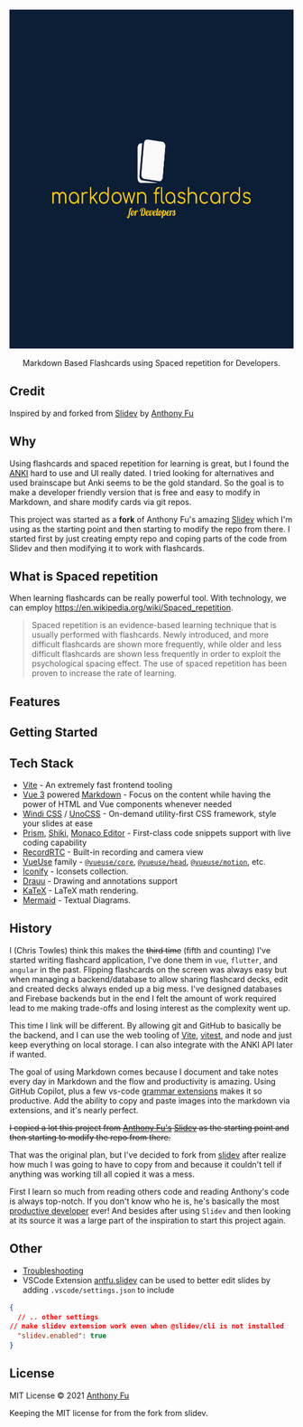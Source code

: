 <br>
<p align="center">
<a href="https://github.com/ChrisTowles/markdown-flashcards" target="_blank">
<img src="./assets/logo/logo-color.png" alt="markdown-flashcards" height="600" width="600"/>
</a>
</p>

<p align="center">
Markdown Based Flashcards using Spaced repetition for Developers.
</p>

## Credit

Inspired by and forked from [Slidev](https://github.com/slidevjs/slidev) by [Anthony Fu](https://github.com/sponsors/antfu)

## Why

Using flashcards and spaced repetition for learning is great, but I found the [ANKI](https://apps.ankiweb.net/) hard to use and UI really dated. I tried looking for alternatives and used brainscape but Anki seems to be the gold standard. So the goal is to make a developer friendly version that is free and easy to modify in Markdown, and share modify cards via git repos.

This project was started as a **fork** of Anthony Fu's amazing [Slidev](https://sli.dev/) which I'm using as the starting point and then starting to modify the repo from there. I started first by just creating empty repo and coping parts of the code from Slidev and then modifying it to work with flashcards.

## What is Spaced repetition

When learning flashcards can be really powerful tool. With technology, we can employ <https://en.wikipedia.org/wiki/Spaced_repetition>.

> Spaced repetition is an evidence-based learning technique that is usually performed with flashcards. Newly introduced, and more difficult flashcards are shown more frequently, while older and less difficult flashcards are shown less frequently in order to exploit the psychological spacing effect. The use of spaced repetition has been proven to increase the rate of learning.

## Features
<!--
- 📝 [**Markdown-based**](https://sli.dev/guide/syntax.html) - use your favorite editors and workflow
- 🧑‍💻 [**Developer Friendly**](https://sli.dev/guide/syntax.html#code-blocks) - built-in syntax highlighting, live coding, etc.
- 🎨 [**Themable**](https://sli.dev/themes/gallery.html) - theme can be shared and used with npm packages.
- 🌈 [**Stylish**](https://sli.dev/guide/syntax.html#embedded-styles) - on-demand utilities via [Windi CSS](https://windicss.org/) or [UnoCSS](https://github.com/unocss/unocss).
- 🤹 [**Interactive**](https://sli.dev/custom/directory-structure.html#components) - embedding Vue components seamlessly.
- 🎙 [**Presenter Mode**](https://sli.dev/guide/presenter-mode.html) - use another window, or even your phone to control your slides.
- 🧮 [**LaTeX**](https://sli.dev/guide/syntax.html#latex) - built-in LaTeX math equations support.
- 📰 [**Diagrams**](https://sli.dev/guide/syntax.html#diagrams) - creates diagrams with textual descriptions
- 🌟 [**Icons**](https://sli.dev/guide/syntax.html#icons) - access to icons from any iconset directly.
- 💻 [**Editors**](https://sli.dev/guide/editors.html) - integrated editor, or [extension for VS Code](https://github.com/slidevjs/slidev-vscode)
- 🎥 [**Recording**](https://sli.dev/guide/recording.html) - built-in recording and camera view.
- 📤 [**Portable**](https://sli.dev/guide/exporting.html) - export into PDF, PNGs, or even a hostable SPA.
- ⚡️ [**Fast**](https://vitejs.dev) - instant reloading powered by [Vite](https://vitejs.dev).
- 🛠 [**Hackable**](https://sli.dev/custom/config-vite.html) - using Vite plugins, Vue components, or any npm packages.
-->
## Getting Started
<!-- 
### Init Project Locally

Install [Node.js >=14](https://nodejs.org/) and run the following command:

```bash
npm init slidev
```
-->
## Tech Stack

- [Vite](https://vitejs.dev) - An extremely fast frontend tooling
- [Vue 3](https://v3.vuejs.org/) powered [Markdown](https://daringfireball.net/projects/markdown/syntax) - Focus on the content while having the power of HTML and Vue components whenever needed
- [Windi CSS](https://github.com/windicss/windicss) / [UnoCSS](https://github.com/unocss/unocss) - On-demand utility-first CSS framework, style your slides at ease
- [Prism](https://github.com/PrismJS/prism), [Shiki](https://github.com/shikijs/shiki), [Monaco Editor](https://github.com/Microsoft/monaco-editor) - First-class code snippets support with live coding capability
- [RecordRTC](https://recordrtc.org) - Built-in recording and camera view
- [VueUse](https://vueuse.org) family -  [`@vueuse/core`](https://github.com/vueuse/vueuse), [`@vueuse/head`](https://github.com/vueuse/head), [`@vueuse/motion`](https://github.com/vueuse/motion), etc.
- [Iconify](https://iconify.design/) - Iconsets collection.
- [Drauu](https://github.com/antfu/drauu) - Drawing and annotations support
- [KaTeX](https://katex.org/) - LaTeX math rendering.
- [Mermaid](https://mermaid-js.github.io/mermaid) - Textual Diagrams.

## History

I (Chris Towles) think this makes the ~~third time~~ (fifth and counting) I've started writing flashcard application, I've done them in `vue`, `flutter`, and `angular` in the past. Flipping flashcards on the screen was always easy but when managing a backend/database to allow sharing flashcard decks, edit and created decks always ended up a big mess. I've designed databases and Firebase backends but in the end I felt the amount of work required lead to me making trade-offs and losing interest as the complexity went up.

This time I link will be different. By allowing git and GitHub to basically be the backend, and I can use the web tooling of [Vite](https://vitejs.dev/), [vitest](https://vitest.dev/), and node and just keep everything on local storage. I can also integrate with the ANKI API later if wanted.

The goal of using Markdown comes because I document and take notes every day in Markdown and the flow and productivity is amazing. Using GitHub Copilot, plus a few vs-code [grammar extensions](https://github.com/ChrisTowles/dotfiles/blob/main/vscode-extendsions.md#grammar-and-spelling) makes it so productive. Add the ability to copy and paste images into the markdown via extensions, and it's nearly perfect.

~~I copied a lot this project from [Anthony Fu's](https://github.com/sponsors/antfu) [Slidev](https://github.com/slidevjs/slidev) as the starting point and then starting to modify the repo from there.~~

That was the original plan, but I've decided to fork from [slidev](https://sli.dev/) after realize how much I was going to have to copy from and because it couldn't tell if anything was working till all copied it was a mess.

First I learn so much from reading others code and reading Anthony's code is always top-notch. If you don't know who he is, he's basically the most [productive developer](https://github.com/antfu) ever! And besides after using `Slidev` and then looking at its source it was a large part of the inspiration to start this project again.

## Other

- [Troubleshooting](./docs/troubleshooting.md)
- VSCode Extension [antfu.slidev](https://marketplace.visualstudio.com/items?itemName=antfu.slidev) can be used to better edit slides by adding `.vscode/settings.json`
 to include

```json
{
  // .. other settings
// make slidev extension work even when @slidev/cli is not installed
  "slidev.enabled": true
}
```

## License

MIT License © 2021 [Anthony Fu](https://github.com/antfu)

Keeping the MIT license for from the fork from slidev.
